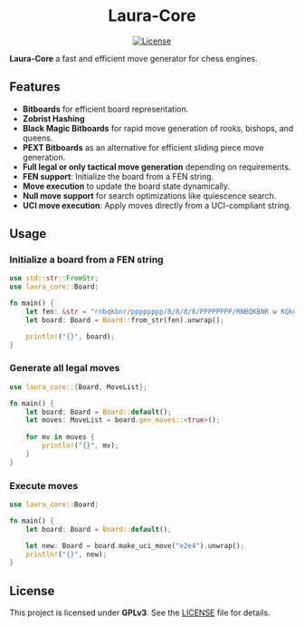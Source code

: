 # <div align="center"> Laura-Core</div>

<div  align="center"> 

[![License][license-badge]][license-link]

</div>

**Laura-Core** a fast and efficient move generator for chess engines.

## Features
- **Bitboards** for efficient board representation.  
- **Zobrist Hashing** 
- **Black Magic Bitboards** for rapid move generation of rooks, bishops, and queens.  
- **PEXT Bitboards** as an alternative for efficient sliding piece move generation.  
- **Full legal or only tactical move generation** depending on requirements.  
- **FEN support**: Initialize the board from a FEN string.  
- **Move execution** to update the board state dynamically.  
- **Null move support** for search optimizations like quiescence search.  
- **UCI move execution**: Apply moves directly from a UCI-compliant string.

## **Usage**

### **Initialize a board from a FEN string**

```rust
use std::str::FromStr;
use laura_core::Board;

fn main() {
    let fen: &str = "rnbqkbnr/pppppppp/8/8/8/8/PPPPPPPP/RNBQKBNR w KQkq - 0 1";
    let board: Board = Board::from_str(fen).unwrap();

    println!("{}", board);
}
```

### **Generate all legal moves**
```rust 
use laura_core::{Board, MoveList};

fn main() {
    let board: Board = Board::default();
    let moves: MoveList = board.gen_moves::<true>();
    
    for mv in moves {
        println!("{}", mv);
    }
}
```

### **Execute moves**
```rust
use laura_core::Board;

fn main() {
    let board: Board = Board::default();

    let new: Board = board.make_uci_move("e2e4").unwrap();
    println!("{}", new);
}
```

## **License**

This project is licensed under **GPLv3**. See the [LICENSE][license-link] file for details.

[license-link]:https://github.com/hanstibberio/Laura/blob/master/LICENSE

[license-badge]:https://img.shields.io/github/license/hanstibberio/laura?style=for-the-badge&label=license&color=success
